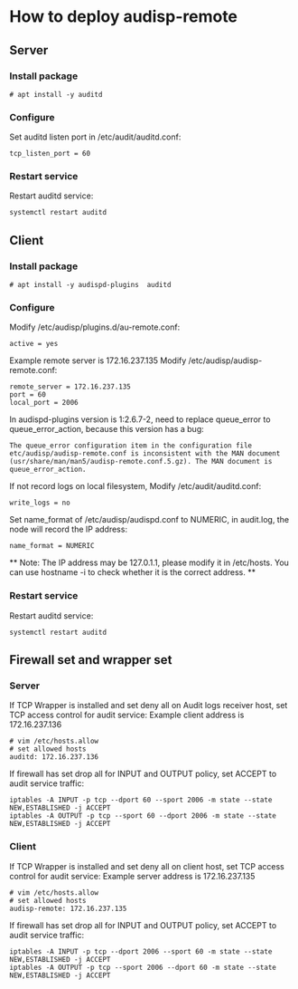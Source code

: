 # How to deploy audisp-remote 

## Server 
### Install package 
```
# apt install -y auditd 
```

### Configure 
Set auditd listen port in /etc/audit/auditd.conf:
```
tcp_listen_port = 60
```

### Restart service
Restart auditd service:
```
systemctl restart auditd 
```

## Client 
### Install package 
```
# apt install -y audispd-plugins  auditd 
```

### Configure 
Modify /etc/audisp/plugins.d/au-remote.conf:
```
active = yes
```

Example remote server is 172.16.237.135
Modify  /etc/audisp/audisp-remote.conf:
```
remote_server = 172.16.237.135
port = 60
local_port = 2006
```
In audispd-plugins version is 1:2.6.7-2, need to replace queue_error to queue_error_action, because this version has a bug:
```
The queue_error configuration item in the configuration file 
etc/audisp/audisp-remote.conf is inconsistent with the MAN document 
(usr/share/man/man5/audisp-remote.conf.5.gz). The MAN document is 
queue_error_action. 
```

If not record logs on local filesystem, Modify /etc/audit/auditd.conf:   
```
write_logs = no
```

Set name_format of /etc/audisp/audispd.conf to NUMERIC, in audit.log, the node will record the IP address:   
```
name_format = NUMERIC 
```  
** Note: The IP address may be 127.0.1.1, please modify it in /etc/hosts. You can use hostname -i to check whether it is the correct address. **    

### Restart service 
Restart auditd service:
```
systemctl restart auditd 
```

## Firewall set and wrapper set 
### Server 
If TCP Wrapper is installed and set deny all on Audit logs receiver host, set TCP access control for audit service:
Example client address is 172.16.237.136
```
# vim /etc/hosts.allow
# set allowed hosts
auditd: 172.16.237.136
```

If firewall has set drop all for INPUT and OUTPUT policy, set ACCEPT to audit service traffic:
```
iptables -A INPUT -p tcp --dport 60 --sport 2006 -m state --state NEW,ESTABLISHED -j ACCEPT
iptables -A OUTPUT -p tcp --sport 60 --dport 2006 -m state --state NEW,ESTABLISHED -j ACCEPT
```

### Client 
If TCP Wrapper is installed and set deny all on client host, set TCP access control for audit service:
Example server address is 172.16.237.135
```
# vim /etc/hosts.allow
# set allowed hosts
audisp-remote: 172.16.237.135
```

If firewall has set drop all for INPUT and OUTPUT policy, set ACCEPT to audit service traffic:
```
iptables -A INPUT -p tcp --dport 2006 --sport 60 -m state --state NEW,ESTABLISHED -j ACCEPT
iptables -A OUTPUT -p tcp --sport 2006 --dport 60 -m state --state NEW,ESTABLISHED -j ACCEPT
```

